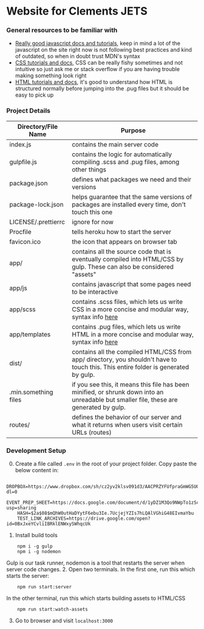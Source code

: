 # Website for Clements JETS

### General resources to be familiar with
- [Really good javascript docs and tutorials](https://developer.mozilla.org/en-US/docs/Web/JavaScript), keep in mind a lot of the javascript on the site right now is not following best practices and kind of outdated, so when in doubt trust MDN's syntax
- [CSS tutorials and docs](https://developer.mozilla.org/en-US/docs/Web/CSS), CSS can be really fishy sometimes and not intuitive so just ask me or stack overflow if you are having trouble making something look right
- [HTML tutorials and docs](https://developer.mozilla.org/en-US/docs/Web/HTML), it's good to understand how HTML is structured normally before jumping into the .pug files but it should be easy to pick up

### Project Details
| Directory/File Name     | Purpose                       |
| ----------------------- | ----------------------------- |
| index.js                | contains the main server code |
| gulpfile.js             | contains the logic for automatically compiling .scss and .pug files, among other things|
| package.json            | defines what packages we need and their versions |
| package-lock.json       | helps guarantee that the same versions of packages are installed every time, don't touch this one|
| LICENSE/.prettierrc     | ignore for now |
| Procfile                | tells heroku how to start the server |
| favicon.ico             | the icon that appears on browser tab |
| app/                    | contains all the source code that is eventually compiled into HTML/CSS by gulp. These can also be considered "assets" |
| app/js                  | contains javascript that some pages need to be interactive |
| app/scss                | contains .scss files, which lets us write CSS in a more concise and modular way, syntax info [here](https://sass-lang.com/guide)|
| app/templates           | contains .pug files, which lets us write HTML in a more concise and modular way, syntax info [here](https://pugjs.org/language/attributes.html)  |
| dist/                   | contains all the compiled HTML/CSS from app/ directory, you shouldn't have to touch this. This entire folder is generated by gulp. |
| .min.something files    | if you see this, it means this file has been minified, or shrunk down into an unreadable but smaller file, these are generated by gulp. |
| routes/                 | defines the behavior of our server and what it returns when users visit certain URLs (routes) |


### Development Setup
0. Create a file called ```.env``` in the root of your project folder. Copy paste the below content in:
```
    DROPBOX=https://www.dropbox.com/sh/cz2yv2klsv091d3/AACPRZYFUfpraGmWG5UOhJ03a?dl=0
    EVENT_PREP_SHEET=https://docs.google.com/document/d/1yDZ1M3Qo9NWpTo1zSc2EMrBzNgeANkrRYmFZLkexRfM/edit?usp=sharing
    HASH=$2a$08$mQhW0utHaDYytF6ebu3Ie.7UcjejYZIs7hLQAlVGhiG48EIvmaYbu
    TEST_LINK_ARCHIVES=https://drive.google.com/open?id=0BxJxeYCvliIBRklENWxySWhqcUk
```
1. Install build tools
```
    npm i -g gulp
    npm i -g nodemon
```
Gulp is our task runner, nodemon is a tool that restarts the server when server code changes.
2. Open two terminals. In the first one, run this which starts the server:
```
    npm run start:server
```
In the other terminal, run this which starts building assets to HTML/CSS
```
    npm run start:watch-assets
```
3. Go to browser and visit ```localhost:3000```
